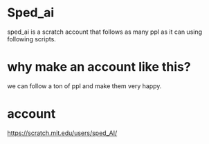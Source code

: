 # Sped_ai
sped_ai is a scratch account that follows as many ppl as it can using following scripts.
# why make an account like this?
we can follow a ton of ppl and make them very happy.
# account
https://scratch.mit.edu/users/sped_AI/
